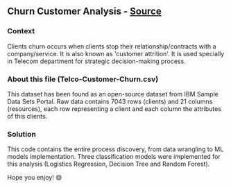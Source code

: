 ## Churn Customer Analysis - [Source](https://www.ibm.com/communities/analytics/watson-analytics-blog/guide-to-sample-datasets/)
### Context
Clients churn occurs when clients stop their relationship/contracts with a company/service. It is also known as 'customer attrition'. It is used specially in Telecom department 
for strategic decision-making process. 

### About this file (Telco-Customer-Churn.csv)
This dataset has been found as an open-source dataset from IBM Sample Data Sets Portal. Raw data contains 7043 rows (clients) and 21 columns (resources), each row representing a client and each column the attributes of this clients.

### Solution
This code contains the entire process discovery, from data wrangling to ML models implementation.
Three classification models were implemented for this analysis (Logistics Regression, Decision Tree and Random Forest).

Hope you enjoy! :smile:
